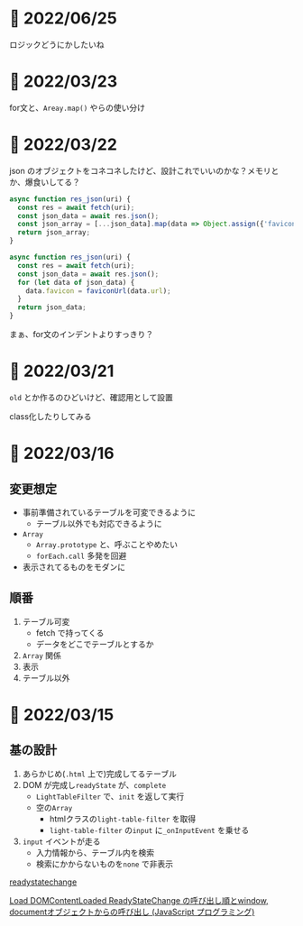 # 📝 2022/06/25

ロジックどうにかしたいね

# 📝 2022/03/23

for文と、`Areay.map()` やらの使い分け

# 📝 2022/03/22

json のオブジェクトをコネコネしたけど、設計これでいいのかな？メモリとか、爆食いしてる？

``` new.js
async function res_json(uri) {
  const res = await fetch(uri);
  const json_data = await res.json();
  const json_array = [...json_data].map(data => Object.assign({'favicon': faviconUrl(data.url)}, data));
  return json_array;
}
```

``` old.js
async function res_json(uri) {
  const res = await fetch(uri);
  const json_data = await res.json();
  for (let data of json_data) {
    data.favicon = faviconUrl(data.url);
  }
  return json_data;
}
```

まぁ、for文のインデントよりすっきり？

# 📝 2022/03/21

`old` とか作るのひどいけど、確認用として設置

class化したりしてみる

# 📝 2022/03/16

## 変更想定

- 事前準備されているテーブルを可変できるように
  - テーブル以外でも対応できるように
- `Array`
  - `Array.prototype` と、呼ぶことやめたい
  - `forEach.call` 多発を回避
- 表示されてるものをモダンに

## 順番

1. テーブル可変
    - fetch で持ってくる
    - データをどこでテーブルとするか
1. `Array` 関係
1. 表示
1. テーブル以外

# 📝 2022/03/15

## 基の設計

1. あらかじめ(`.html` 上で)完成してるテーブル
1. DOM が完成し`readyState` が、`complete`
    - `LightTableFilter` で、`init` を返して実行
    - 空の`Array`
      - htmlクラスの`light-table-filter` を取得
      - `light-table-filter` の`input` に`_onInputEvent` を乗せる
1. `input` イベントが走る
    - 入力情報から、テーブル内を検索
    - 検索にかからないものを`none` で非表示

[readystatechange](https://developer.mozilla.org/ja/docs/Web/API/Document/readystatechange_event)

[Load DOMContentLoaded ReadyStateChange の呼び出し順とwindow, documentオブジェクトからの呼び出し (JavaScript プログラミング)](https://www.ipentec.com/document/javascript-call-order-load-and-dom-content-loaded-and-ready-state-change)
